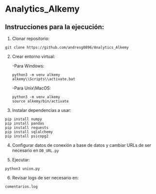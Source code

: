 # Analytics_Alkemy

## Instrucciones para la ejecución:

1. Clonar repositorio:
```
git clone https://github.com/andresg0896/Analytics_Alkemy
```

2. Crear entorno virtual:

    -Para Windows:
      ```
    python3 -m venv alkemy
    alkemy\\Scripts\\activate.bat
      ```

    -Para Unix\MacOS:
      ```
    python3 -m venv alkemy
    source alkemy/bin/activate
      ```
3. Instalar dependencias a usar:
```
pip install numpy
pip install pandas
pip install requests
pip install sqlalchemy
pip install psicopg2
```
4. Configurar datos de conexión a base de datos y cambiar URLs de ser necesario en ```DB_URL.py```

5. Ejecutar:
```
python3 union.py
```
6. Revisar logs de ser necesario en:
```
comentarios.log
```

